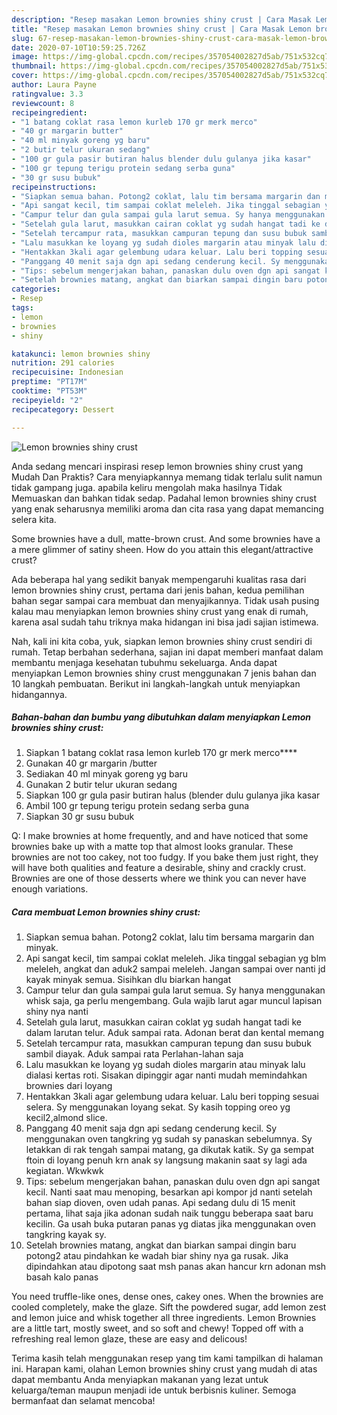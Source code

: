 ```yaml
---
description: "Resep masakan Lemon brownies shiny crust | Cara Masak Lemon brownies shiny crust Yang Sempurna"
title: "Resep masakan Lemon brownies shiny crust | Cara Masak Lemon brownies shiny crust Yang Sempurna"
slug: 67-resep-masakan-lemon-brownies-shiny-crust-cara-masak-lemon-brownies-shiny-crust-yang-sempurna
date: 2020-07-10T10:59:25.726Z
image: https://img-global.cpcdn.com/recipes/357054002827d5ab/751x532cq70/lemon-brownies-shiny-crust-foto-resep-utama.jpg
thumbnail: https://img-global.cpcdn.com/recipes/357054002827d5ab/751x532cq70/lemon-brownies-shiny-crust-foto-resep-utama.jpg
cover: https://img-global.cpcdn.com/recipes/357054002827d5ab/751x532cq70/lemon-brownies-shiny-crust-foto-resep-utama.jpg
author: Laura Payne
ratingvalue: 3.3
reviewcount: 8
recipeingredient:
- "1 batang coklat rasa lemon kurleb 170 gr merk merco"
- "40 gr margarin butter"
- "40 ml minyak goreng yg baru"
- "2 butir telur ukuran sedang"
- "100 gr gula pasir butiran halus blender dulu gulanya jika kasar"
- "100 gr tepung terigu protein sedang serba guna"
- "30 gr susu bubuk"
recipeinstructions:
- "Siapkan semua bahan. Potong2 coklat, lalu tim bersama margarin dan minyak."
- "Api sangat kecil, tim sampai coklat meleleh. Jika tinggal sebagian yg blm meleleh, angkat dan aduk2 sampai meleleh. Jangan sampai over nanti jd kayak minyak semua. Sisihkan dlu biarkan hangat"
- "Campur telur dan gula sampai gula larut semua. Sy hanya menggunakan whisk saja, ga perlu mengembang. Gula wajib larut agar muncul lapisan shiny nya nanti"
- "Setelah gula larut, masukkan cairan coklat yg sudah hangat tadi ke dalam larutan telur. Aduk sampai rata. Adonan berat dan kental memang"
- "Setelah tercampur rata, masukkan campuran tepung dan susu bubuk sambil diayak. Aduk sampai rata Perlahan-lahan saja"
- "Lalu masukkan ke loyang yg sudah dioles margarin atau minyak lalu dialasi kertas roti. Sisakan dipinggir agar nanti mudah memindahkan brownies dari loyang"
- "Hentakkan 3kali agar gelembung udara keluar. Lalu beri topping sesuai selera. Sy menggunakan loyang sekat. Sy kasih topping oreo yg kecil2,almond slice."
- "Panggang 40 menit saja dgn api sedang cenderung kecil. Sy menggunakan oven tangkring yg sudah sy panaskan sebelumnya. Sy letakkan di rak tengah sampai matang, ga dikutak katik. Sy ga sempat ftoin di loyang penuh krn anak sy langsung makanin saat sy lagi ada kegiatan. Wkwkwk"
- "Tips: sebelum mengerjakan bahan, panaskan dulu oven dgn api sangat kecil. Nanti saat mau menoping, besarkan api kompor jd nanti setelah bahan siap dioven, oven udah panas. Api sedang dulu di 15 menit pertama, lihat saja jika adonan sudah naik tunggu beberapa saat baru kecilin. Ga usah buka putaran panas yg diatas jika menggunakan oven tangkring kayak sy."
- "Setelah brownies matang, angkat dan biarkan sampai dingin baru potong2 atau pindahkan ke wadah biar shiny nya ga rusak. Jika dipindahkan atau dipotong saat msh panas akan hancur krn adonan msh basah kalo panas"
categories:
- Resep
tags:
- lemon
- brownies
- shiny

katakunci: lemon brownies shiny 
nutrition: 291 calories
recipecuisine: Indonesian
preptime: "PT17M"
cooktime: "PT53M"
recipeyield: "2"
recipecategory: Dessert

---
```



![Lemon brownies shiny crust](https://img-global.cpcdn.com/recipes/357054002827d5ab/751x532cq70/lemon-brownies-shiny-crust-foto-resep-utama.jpg)

Anda sedang mencari inspirasi resep lemon brownies shiny crust yang Mudah Dan Praktis? Cara menyiapkannya memang tidak terlalu sulit namun tidak gampang juga. apabila keliru mengolah maka hasilnya Tidak Memuaskan dan bahkan tidak sedap. Padahal lemon brownies shiny crust yang enak seharusnya memiliki aroma dan cita rasa yang dapat memancing selera kita.

Some brownies have a dull, matte-brown crust. And some brownies have a a mere glimmer of satiny sheen. How do you attain this elegant/attractive crust?

Ada beberapa hal yang sedikit banyak mempengaruhi kualitas rasa dari lemon brownies shiny crust, pertama dari jenis bahan, kedua pemilihan bahan segar sampai cara membuat dan menyajikannya. Tidak usah pusing kalau mau menyiapkan lemon brownies shiny crust yang enak di rumah, karena asal sudah tahu triknya maka hidangan ini bisa jadi sajian istimewa.


Nah, kali ini kita coba, yuk, siapkan lemon brownies shiny crust sendiri di rumah. Tetap berbahan sederhana, sajian ini dapat memberi manfaat dalam membantu menjaga kesehatan tubuhmu sekeluarga. Anda dapat menyiapkan Lemon brownies shiny crust menggunakan 7 jenis bahan dan 10 langkah pembuatan. Berikut ini langkah-langkah untuk menyiapkan hidangannya.

<!--inarticleads1-->

##### Bahan-bahan dan bumbu yang dibutuhkan dalam menyiapkan Lemon brownies shiny crust:

1. Siapkan 1 batang coklat rasa lemon kurleb 170 gr merk merco****
1. Gunakan 40 gr margarin /butter
1. Sediakan 40 ml minyak goreng yg baru
1. Gunakan 2 butir telur ukuran sedang
1. Siapkan 100 gr gula pasir butiran halus (blender dulu gulanya jika kasar
1. Ambil 100 gr tepung terigu protein sedang serba guna
1. Siapkan 30 gr susu bubuk


Q: I make brownies at home frequently, and and have noticed that some brownies bake up with a matte top that almost looks granular. These brownies are not too cakey, not too fudgy. If you bake them just right, they will have both qualities and feature a desirable, shiny and crackly crust. Brownies are one of those desserts where we think you can never have enough variations. 

<!--inarticleads2-->

##### Cara membuat Lemon brownies shiny crust:

1. Siapkan semua bahan. Potong2 coklat, lalu tim bersama margarin dan minyak.
1. Api sangat kecil, tim sampai coklat meleleh. Jika tinggal sebagian yg blm meleleh, angkat dan aduk2 sampai meleleh. Jangan sampai over nanti jd kayak minyak semua. Sisihkan dlu biarkan hangat
1. Campur telur dan gula sampai gula larut semua. Sy hanya menggunakan whisk saja, ga perlu mengembang. Gula wajib larut agar muncul lapisan shiny nya nanti
1. Setelah gula larut, masukkan cairan coklat yg sudah hangat tadi ke dalam larutan telur. Aduk sampai rata. Adonan berat dan kental memang
1. Setelah tercampur rata, masukkan campuran tepung dan susu bubuk sambil diayak. Aduk sampai rata Perlahan-lahan saja
1. Lalu masukkan ke loyang yg sudah dioles margarin atau minyak lalu dialasi kertas roti. Sisakan dipinggir agar nanti mudah memindahkan brownies dari loyang
1. Hentakkan 3kali agar gelembung udara keluar. Lalu beri topping sesuai selera. Sy menggunakan loyang sekat. Sy kasih topping oreo yg kecil2,almond slice.
1. Panggang 40 menit saja dgn api sedang cenderung kecil. Sy menggunakan oven tangkring yg sudah sy panaskan sebelumnya. Sy letakkan di rak tengah sampai matang, ga dikutak katik. Sy ga sempat ftoin di loyang penuh krn anak sy langsung makanin saat sy lagi ada kegiatan. Wkwkwk
1. Tips: sebelum mengerjakan bahan, panaskan dulu oven dgn api sangat kecil. Nanti saat mau menoping, besarkan api kompor jd nanti setelah bahan siap dioven, oven udah panas. Api sedang dulu di 15 menit pertama, lihat saja jika adonan sudah naik tunggu beberapa saat baru kecilin. Ga usah buka putaran panas yg diatas jika menggunakan oven tangkring kayak sy.
1. Setelah brownies matang, angkat dan biarkan sampai dingin baru potong2 atau pindahkan ke wadah biar shiny nya ga rusak. Jika dipindahkan atau dipotong saat msh panas akan hancur krn adonan msh basah kalo panas


You need truffle-like ones, dense ones, cakey ones. When the brownies are cooled completely, make the glaze. Sift the powdered sugar, add lemon zest and lemon juice and whisk together all three ingredients. Lemon Brownies are a little tart, mostly sweet, and so soft and chewy! Topped off with a refreshing real lemon glaze, these are easy and delicous! 

Terima kasih telah menggunakan resep yang tim kami tampilkan di halaman ini. Harapan kami, olahan Lemon brownies shiny crust yang mudah di atas dapat membantu Anda menyiapkan makanan yang lezat untuk keluarga/teman maupun menjadi ide untuk berbisnis kuliner. Semoga bermanfaat dan selamat mencoba!
